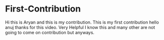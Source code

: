 # First-Contribution
Hi this is Aryan and this is my contribution.
This is my first contribution
hello anuj thanks for this video. Very Helpful
I know this and many other are not going to come on contribution but anyways.
